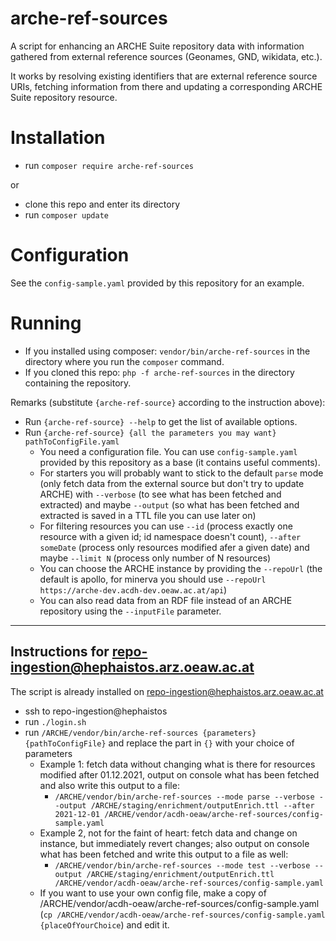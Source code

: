 # arche-ref-sources

A script for enhancing an ARCHE Suite repository data with information gathered from external reference sources (Geonames, GND, wikidata, etc.).

It works by resolving existing identifiers that are external reference source URIs, fetching information from there and updating a corresponding ARCHE Suite repository resource.

# Installation

* run `composer require arche-ref-sources`

or

* clone this repo and enter its directory
* run `composer update`

# Configuration

See the `config-sample.yaml` provided by this repository for an example.

# Running

* If you installed using composer: `vendor/bin/arche-ref-sources` in the directory where you run the `composer` command.
* If you cloned this repo: `php -f arche-ref-sources` in the directory containing the repository.

Remarks (substitute `{arche-ref-source}` according to the instruction above):

* Run `{arche-ref-source} --help` to get the list of available options.
* Run `{arche-ref-source} {all the parameters you may want} pathToConfigFile.yaml`
  * You need a configuration file. You can use `config-sample.yaml` provided by this repository as a base (it contains useful comments).
  * For starters you will probably want to stick to the default `parse` mode (only fetch data from the external source but don't try to update ARCHE) with `--verbose` (to see what has been fetched and extracted) and maybe `--output` (so what has been fetched and extracted is saved in a TTL file you can use later on)
  * For filtering resources you can use `--id` (process exactly one resource with a given id; id namespace doesn't count), `--after someDate` (process only resources modified afer a given date) and maybe `--limit N` (process only number of N resources)
  * You can choose the ARCHE instance by providing the `--repoUrl` (the default is apollo, for minerva you should use `--repoUrl https://arche-dev.acdh-dev.oeaw.ac.at/api`)
  * You can also read data from an RDF file instead of an ARCHE repository using the `--inputFile` parameter.

---

## Instructions for repo-ingestion@hephaistos.arz.oeaw.ac.at

The script is already installed on repo-ingestion@hephaistos.arz.oeaw.ac.at

* ssh to repo-ingestion@hephaistos
* run `./login.sh`
* run `/ARCHE/vendor/bin/arche-ref-sources {parameters} {pathToConfigFile}` and replace the part in `{}` with your choice of parameters
  * Example 1: fetch data without changing what is there for resources modified after 01.12.2021, output on console what has been fetched and also write this output to a file: 
     * `/ARCHE/vendor/bin/arche-ref-sources --mode parse --verbose --output /ARCHE/staging/enrichment/outputEnrich.ttl --after 2021-12-01 /ARCHE/vendor/acdh-oeaw/arche-ref-sources/config-sample.yaml`
  * Example 2, not for the faint of heart: fetch data and change on instance, but immediately revert changes; also output on console what has been fetched and  write this output to a file as well: 
     * `/ARCHE/vendor/bin/arche-ref-sources --mode test --verbose --output /ARCHE/staging/enrichment/outputEnrich.ttl /ARCHE/vendor/acdh-oeaw/arche-ref-sources/config-sample.yaml` 
  * If you want to use your own config file, make a copy of /ARCHE/vendor/acdh-oeaw/arche-ref-sources/config-sample.yaml (`cp /ARCHE/vendor/acdh-oeaw/arche-ref-sources/config-sample.yaml {placeOfYourChoice`) and edit it.


